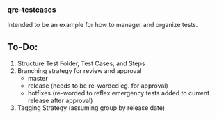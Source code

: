 ### qre-testcases

Intended to be an example for how to manager and organize tests.

## To-Do:
1. Structure Test Folder, Test Cases, and Steps
2. Branching strategy for review and approval
    - master
    - release (needs to be re-worded eg. for approval)
    - hotfixes (re-worded to reflex emergency tests added to current release after approval)
3. Tagging Strategy (assuming group by release date)

